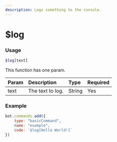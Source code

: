 ```yaml
---
description: Logs something to the console.
---
```

# $log
### Usage
```php
$log[text]
```

This function has one param.

| Param | Description | Type | Required |
| :--- | :--- | :--- | :--- |
| text | The text to log. | String | Yes |

### Example
```javascript
bot.commands.add({
    type: "basicCommand",
    name: "example",
    code: `$log[Hello World!]`
})
```
